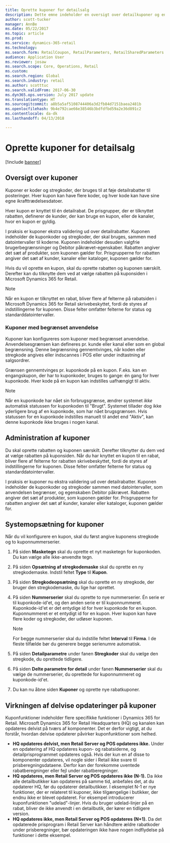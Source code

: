 ```yaml
---
title: Oprette kuponer for detailsalg
description: Dette emne indeholder en oversigt over detailkuponer og en beskrivelse af, hvordan de konfigureres.
author: scott-tucker
manager: AnnBe
ms.date: 05/22/2017
ms.topic: article
ms.prod: 
ms.service: dynamics-365-retail
ms.technology: 
ms.search.form: RetailCoupon, RetailParameters, RetailSharedParameters
audience: Application User
ms.reviewer: josaw
ms.search.scope: Core, Operations, Retail
ms.custom: 
ms.search.region: Global
ms.search.industry: retail
ms.author: scotttuc
ms.search.validFrom: 2017-06-30
ms.dyn365.ops.version: July 2017 update
ms.translationtype: HT
ms.sourcegitcommit: a8b5a5af5108744406a3d2fb84d7151baea2481b
ms.openlocfilehash: 9b4e792cae66e38546b3bdfdfbd59a2e36d891c2
ms.contentlocale: da-dk
ms.lasthandoff: 04/13/2018

---
```


# <a name="create-coupons-for-retail-sales"></a>Oprette kuponer for detailsalg

[!include [banner](includes/banner.md)]

## <a name="overview-of-coupons"></a>Oversigt over kuponer

Kuponer er koder og stregkoder, der bruges til at føje detailrabatter til posteringer. Hver kupon kan have flere koder, og hver kode kan have sine egne ikrafttrædelsesdatoer. 

Hver kupon er knyttet til én detailrabat. De prisgrupper, der er tilknyttet rabatten, definerer de kunder, der kan bruge en kupon, eller de kanaler, hvor en kupon er gyldig. 

I praksis er kuponer ekstra validering ud over detailrabatter. Kuponen indeholder de kuponkoder og stregkoder, der skal bruges, sammen med datointervaller til koderne. Kuponen indeholder desuden valgfrie brugerbegrænsninger og Debitor påkrævet-egenskaber. Rabatten angiver det sæt af produkter, som kuponen gælder for. Prisgrupperne for rabatten angiver det sæt af kunder, kanaler eller kataloger, kuponen gælder for.

Hvis du vil oprette en kupon, skal du oprette rabatten og kuponen særskilt. Derefter kan du tilknytte dem ved at vælge rabatten på kuponsiden i Microsoft Dynamics 365 for Retail. 

> [!NOTE]
> Når en kupon er tilknyttet en rabat, bliver flere af felterne på rabatsiden i Microsoft Dynamics 365 for Retail skrivebeskyttet, fordi de styres af indstillingerne for kuponen. Disse felter omfatter felterne for status og standarddatointervaller.

### <a name="limited-use-coupons"></a>Kuponer med begrænset anvendelse

Kuponer kan konfigureres som kuponer med begrænset anvendelse. Anvendelsesgrænsen kan defineres pr. kunde eller kanal eller som en global begrænsning. Denne begrænsning gennemtvinges, når koden eller stregkode angives eller indscannes i POS eller under indtastning af salgsordrer.

Grænsen gennemtvinges pr. kuponkode på en kupon. F.eks. kan en engangskupon, der har to kuponkoder, bruges to gange: én gang for hver kuponkode. Hver kode på en kupon kan indstilles uafhængigt til aktiv.

> [!NOTE]
> Når en kuponkode har nået sin forbrugsgrænse, ændrer systemet *ikke* automatisk statussen for kuponkoden til "Brugt". Systemet tillader dog ikke yderligere brug af en kuponkode, som har nået brugsgrænsen. Hvis statussen for en kuponkode indstilles manuelt til andet end "Aktiv", kan denne kuponkode ikke bruges i nogen kanal.

## <a name="managing-coupons"></a>Administration af kuponer

Du skal oprette rabatten og kuponen særskilt. Derefter tilknytter du dem ved at vælge rabatten på kuponsiden. Når du har knyttet en kupon til en rabat, bliver flere af felterne for rabatten skrivebeskyttet, fordi de styres af indstillingerne for kuponen. Disse felter omfatter felterne for status og standarddatointervaller.  

I praksis er kuponer nu ekstra validering ud over detailrabatter. Kuponen indeholder de kuponkoder og stregkoder sammen med datointervaller, som anvendelsen begrænser, og egenskaben Debitor påkrævet. Rabatten angiver det sæt af produkter, som kuponen gælder for. Prisgrupperne for rabatten angiver det sæt af kunder, kanaler eller kataloger, kuponen gælder for.

## <a name="system-setup-for-coupons"></a>Systemopsætning for kuponer 

Når du vil konfigurere en kupon, skal du først angive kuponens stregkode og to kuponnummerserier. 

1.  På siden **Masketegn** skal du oprette et nyt masketegn for kuponkoden. Du kan vælge alle ikke-anvendte tegn.
2.  På siden **Opsætning af stregkodemaske** skal du oprette en ny stregkodemaske. Indstil feltet **Type** til **Kupon**.
3.  På siden **Stregkodeopsætning** skal du oprette en ny stregkode, der bruger den stregkodemaske, du lige har oprettet.
4.  På siden **Nummerserier** skal du oprette to nye nummerserier. Én serie er til kuponkode-id'et, og den anden serie er til kuponnummeret. Kuponkode-id'et er det entydige id for hver kuponkode for en kupon. Kuponnummeret er et entydigt id for en kupon. Hver kupon kan have flere koder og stregkoder, der udløser kuponen.

    > [!NOTE]
    > For begge nummerserier skal du indstille feltet **Interval** til **Firma**. I de fleste tilfælde bør du generere begge serienumre automatisk.

5.  På siden **Detailparametre** under fanen **Stregkoder** skal du vælge den stregkode, du oprettede tidligere.
6.  På siden **Delte parametre for detail** under fanen **Nummerserier** skal du vælge de nummerserier, du oprettede for kuponnummeret og kuponkode-id'et.
7.  Du kan nu åbne siden **Kuponer** og oprette nye rabatkuponer.

## <a name="the-effect-of-partial-updates-on-coupons"></a>Virkningen af delvise opdateringer på kuponer

Kuponfunktioner indeholder flere specifikke funktioner i Dynamics 365 for Retail. Microsoft Dynamics 365 for Retail Headquarters (HQ) og kanalen kan opdateres delvist på tværs af komponenter. Det er derfor vigtigt, at du forstår, hvordan delvise opdaterer påvirker kuponfunktioner som helhed.

- **HQ opdateres delvist, men Retail Server og POS opdateres ikke.** Under en opdatering af HQ opdateres kupon- og rabatsiderne, og detailprisprogrammet opdateres også. Hvis der kun en af disse to komponenter opdateres, vil nogle sider i Retail ikke svare til prisberegningsdataene. Derfor kan der forekomme uventede rabatberegninger eller fejl under rabatberegninger.
- **HQ opdateres, men Retail Server og POS opdateres ikke (N-1).** Da ikke alle detailbutikker kan opdateres på samme tid, anbefales det, at du opdaterer HQ, før du opdaterer detailbutikker. I eksemplet N-1 er nye funktioner, der er relateret til kuponer, ikke tilgængelige i butikker, der endnu ikke er blevet opdateret. For eksempel introducerer kuponfunktionen "udelad"-linjer. Hvis du bruger udelad-linjer på en rabat, bliver de ikke anvendt i en detailbutik, der kører en tidligere version.
- **HQ opdateres ikke, men Retail Server og POS opdateres (N+1).** Da det opdaterede prisprogram i Retail Server kan håndtere ældre rabatkoder under prisberegninger, bør opdateringen ikke have nogen indflydelse på funktioner i dette eksempel.


